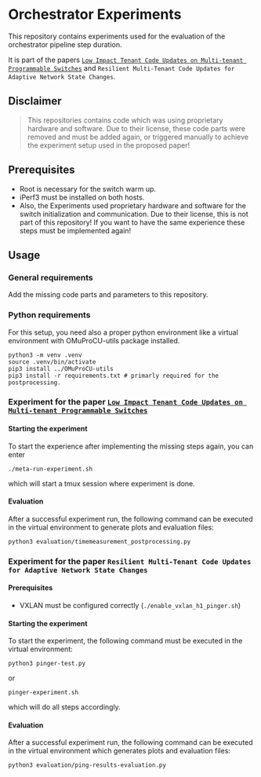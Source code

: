 # Orchestrator Experiments


This repository contains experiments used for the evaluation of the orchestrator pipeline step duration.

It is part of the papers [```Low Impact Tenant Code Updates on Multi-tenant Programmable Switches```]() and ```Resilient Multi-Tenant Code Updates for Adaptive Network State Changes```.

## Disclaimer

> This repositories contains code which was using proprietary hardware and software. 
> Due to their license, these code parts were removed and must be added again, or triggered manually to achieve the experiment setup used in the proposed paper!


## Prerequisites

- Root is necessary for the switch warm up.
- iPerf3 must be installed on both hosts.
- Also, the Experiments used proprietary hardware and software for the switch initialization and communication. Due to their license, this is not part of this repository! If you want to have the same experience these steps must be implemented again!


## Usage

### General requirements

Add the missing code parts and parameters to this repository. 

### Python requirements

For this setup, you need also a proper python environment like a virtual environment with OMuProCU-utils package installed. 

```
python3 -m venv .venv
source .venv/bin/activate
pip3 install ../OMuProCU-utils
pip3 install -r requirements.txt # primarly required for the postprocessing.
```

### Experiment for the paper [`Low Impact Tenant Code Updates on Multi-tenant Programmable Switches`](https://ieeexplore.ieee.org/abstract/document/10327866)

#### Starting the experiment

To start the experience after implementing the missing steps again, you can enter

```
./meta-run-experiment.sh
```
which will start a tmux session where experiment is done.

#### Evaluation

After a successful experiment run, the following command can be executed in the virtual environment to generate plots and evaluation files:

```
python3 evaluation/timemeasurement_postprocessing.py
```

### Experiment for the paper `Resilient Multi-Tenant Code Updates for Adaptive Network State Changes`

#### Prerequisites

- VXLAN must be configured correctly (```./enable_vxlan_h1_pinger.sh```)

#### Starting the experiment

To start the experiment, the following command must be executed in the virtual environment:

```
python3 pinger-test.py
```

or 

```
pinger-experiment.sh
```


which will do all steps accordingly. 

#### Evaluation

After a successful experiment run, the following command can be executed in the virtual environment which generates plots and evaluation files:

```
python3 evaluation/ping-results-evaluation.py
```